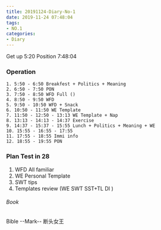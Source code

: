 ```yaml
---
title: 20191124-Diary-No-1
date: 2019-11-24 07:48:04
tags:
- NO.1
categories:
- Diary
---
```

Get up 5:20 Position 7:48:04

### Operation
	1. 5:50 - 6:50 Breakfest + Politics + Meaning
	2. 6:50 - 7:50 PON
	3. 7:50 - 8:50 WFD Full ()
	4. 8:50 - 9:50 WFD
	5. 9:50 - 10:50 WFD + Snack
	6. 10:50 - 11:50 WE Template
	7. 11:50 - 12:50 - 13:13 WE Template + Nap 
	8. 13:13 - 14:13 - 14:37 Exercise
	9. 14:37 - 15:37 - 15:55 Lunch + Politics + Meaning + WE
	10. 15:55 - 16:55 - 17:55
	11. 17:55 - 18:55 Immi info
	12. 18:55 - 19:55 PON

### Plan Test in 28 
1. WFD All familiar
2. WE Personal Template
3. SWT tips
4. Templates review (WE SWT SST+TL DI )

###### Book
Bible --Mark--
断头女王